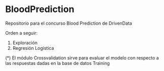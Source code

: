 # BloodPrediction
Repositorio para el concurso Blood Prediction de DrivenData

Orden a seguir:

1. Exploración
2. Regresión Logística


(*) El módulo Crossvalidation sirve para evaluar el modelo con respecto a las respuestas dadas en la base de datos Training
